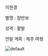 이현경

별명 :  잠만보

성격 : 활발

연말 계획 : 제주 여행

![default](https://user-images.githubusercontent.com/45934103/50434036-19067300-091f-11e9-9a20-2680c848edef.jpg)
